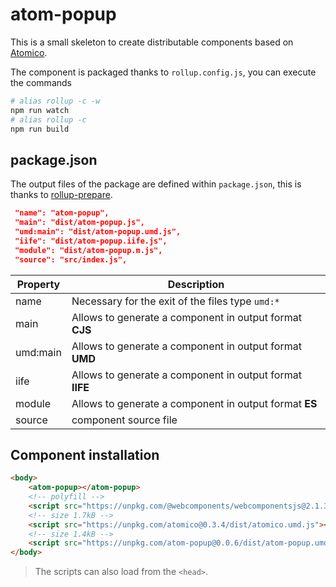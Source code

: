# atom-popup

This is a small skeleton to create distributable components based on [Atomico](https://github.com/uppercod/atomico).

The component is packaged thanks to `rollup.config.js`, you can execute the commands

```bash
# alias rollup -c -w
npm run watch
# alias rollup -c
npm run build
```

## package.json

The output files of the package are defined within `package.json`, this is thanks to [rollup-prepare](https://github.com/uppercod/rollup-prepare).

```json
 "name": "atom-popup",
 "main": "dist/atom-popup.js",
 "umd:main": "dist/atom-popup.umd.js",
 "iife": "dist/atom-popup.iife.js",
 "module": "dist/atom-popup.m.js",
 "source": "src/index.js",
```

| Property | Description |
|-----------|-------------|
| name | Necessary for the exit of the files type `umd:*`|
| main | Allows to generate a component in output format **CJS** |
| umd:main | Allows to generate a component in output format **UMD** |
| iife | Allows to generate a component in output format **IIFE** |
| module | Allows to generate a component in output format **ES** |
| source | component source file |

## Component installation

```html
<body>
    <atom-popup></atom-popup>
    <!-- polyfill --> 
    <script src="https://unpkg.com/@webcomponents/webcomponentsjs@2.1.3/webcomponents-loader.js"></script>
    <!-- size 1.7kB -->
    <script src="https://unpkg.com/atomico@0.3.4/dist/atomico.umd.js"></script>
    <!-- size 1.4kB -->
    <script src="https://unpkg.com/atom-popup@0.0.6/dist/atom-popup.umd.js"></script>
</body>
```

> The scripts can also load from the `<head>`.